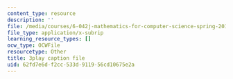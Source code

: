 ```yaml
---
content_type: resource
description: ''
file: /media/courses/6-042j-mathematics-for-computer-science-spring-2015/62fd7e6df2cc533d911956cd10675e2a_s-E5T3igntw.vtt
file_type: application/x-subrip
learning_resource_types: []
ocw_type: OCWFile
resourcetype: Other
title: 3play caption file
uid: 62fd7e6d-f2cc-533d-9119-56cd10675e2a
---
```

